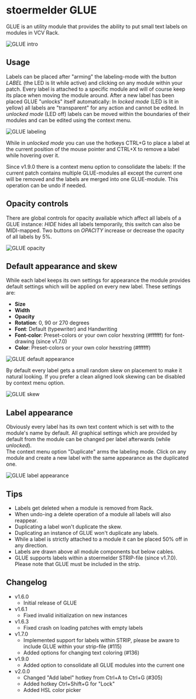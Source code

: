 # stoermelder GLUE

GLUE is an utility module that provides the ability to put small text labels on modules in VCV Rack.

![GLUE intro](./Glue-intro.png)

## Usage

Labels can be placed after "arming" the labeling-mode with the button *LABEL* (the LED is lit while active) and clicking on any module within your patch. Every label is attached to a specific module and will of course keep its place when moving the module around. After a new label has been placed GLUE "unlocks" itself automatically: In *locked mode* (LED is lit in yellow) all labels are "transparent" for any action and cannot be edited. In *unlocked mode* (LED off) labels can be moved within the boundaries of their modules and can be edited using the context menu.

![GLUE labeling](./Glue-label.gif)

While in *unlocked mode* you can use the hotkeys CTRL+G to place a label at the current position of the mouse pointer and CTRL+X to remove a label while hovering over it.

<a name="consolidate"></a>
Since v1.9.0 there is a context menu option to consolidate the labels: If the current patch contains multiple GLUE-modules all except the current one will be removed and the labels are merged into one GLUE-module. This operation can be undo if needed.

## Opacity controls

There are global controls for opacity available which affect all labels of a GLUE instance: *HIDE* hides all labels temporarily, this switch can also be MIDI-mapped. Two buttons on *OPACITY* increase or decrease the opacity of all labels by 5%.

![GLUE opacity](./Glue-opacity.gif)

## Default appearance and skew

While each label keeps its own settings for appearance the module provides default settings which will be applied on every new label. These settings are:
* **Size**
* **Width**
* **Opacity**
* **Rotation**: 0, 90 or 270 degrees
* **Font**: Default (typewriter) and Handwriting
* **Font-color**: Preset-colors or your own color hexstring (#ffffff) for font-drawing (since v1.7.0)
* **Color**: Preset-colors or your own color hexstring (#ffffff)

![GLUE default appearance](./Glue-default.png)

By default every label gets a small random skew on placement to make it natural looking. If you prefer a clean aligned look skewing can be disabled by context menu option.

![GLUE skew](./Glue-skew.gif)

## Label appearance

Obviously every label has its own text content which is set with to the module's name by default. All graphical settings which are provided by default from the module can be changed per label afterwards (while *unlocked*).  
The context menu option "Duplicate" arms the labeling mode. Click on any module and create a new label with the same appearance as the duplicated one.

![GLUE label appearance](./Glue-appear.png)

## Tips

* Labels get deleted when a module is removed from Rack.
* When undo-ing a delete operation of a module all labels will also reappear.
* Duplicating a label won't duplicate the skew.
* Duplicating an instance of GLUE won't duplicate any labels.
* While a label is strictly attached to a module it can be placed 50% off in any direction.
* Labels are drawn above all module components but below cables.
* GLUE supports labels within a stoermelder STRIP-file (since v1.7.0). Please note that GLUE must be included in the strip.

## Changelog

- v1.6.0
    - Initial release of GLUE
- v1.6.1
    - Fixed invalid initialization on new instances
- v1.6.3
    - Fixed crash on loading patches with empty labels
- v1.7.0
    - Implemented support for labels within STRIP, please be aware to include GLUE within your strip-file (#115)
    - Added options for changing text coloring (#136)
- v1.9.0
    - Added option to consolidate all GLUE modules into the current one
- v2.0.0
    - Changed "Add label" hotkey from Ctrl+A to Ctrl+G (#305)
    - Added hotkey Ctrl+Shift+G for "Lock"
    - Added HSL color picker